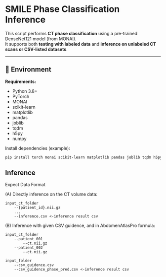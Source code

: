 # SMILE Phase Classification Inference

This script performs **CT phase classification** using a pre-trained DenseNet121 model (from MONAI).  
It supports both **testing with labeled data** and **inference on unlabeled CT scans or CSV-listed datasets**.

---

## 🧩 Environment

**Requirements:**
- Python 3.8+
- PyTorch
- MONAI
- scikit-learn
- matplotlib
- pandas
- joblib
- tqdm
- h5py
- numpy

Install dependencies (example):
```bash
pip install torch monai scikit-learn matplotlib pandas joblib tqdm h5py numpy
```


## Inference
Expect Data Format

(A) Directly inference on the CT volume data:
```
input_ct_folder
    --{patient_id}.nii.gz
    ...
    --inference.csv <-inference result csv
```

(B) Inference with given CSV guidence, and in AbdomenAtlasPro formula:
```
input_ct_folder
    --patient_001
        --ct.nii.gz
    --patient_002
        --ct.nii.gz

input_folder
    --csv_guidence.csv
    --csv_guidence_phase_pred.csv <-inference result csv
```